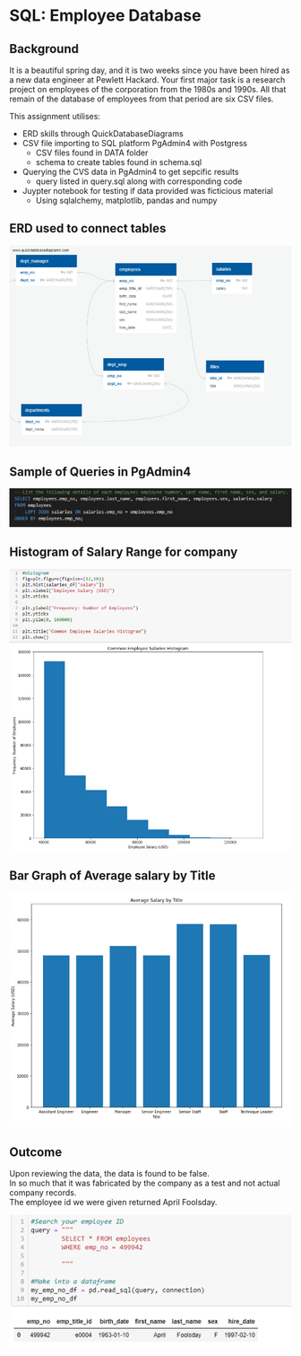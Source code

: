 # SQL: Employee Database

## Background

It is a beautiful spring day, and it is two weeks since you have been hired as a new data engineer at Pewlett Hackard. Your first major task is a research project on employees of the corporation from the 1980s and 1990s. All that remain of the database of employees from that period are six CSV files.

This assignment utilises: 
 * ERD skills through QuickDatabaseDiagrams
 * CSV file importing to SQL platform PgAdmin4 with Postgress
    * CSV files found in DATA folder
    * schema to create tables found in schema.sql
 * Querying the CVS data in PgAdmin4 to get sepcific results
    * query listed in query.sql along with corresponding code
 * Juypter notebook for testing if data provided was ficticious material 
    * Using sqlalchemy, matplotlib, pandas and numpy

## ERD used to connect tables

![ERD](EmployeeSQL/Images/QuickDBD-export.png)

## Sample of Queries in PgAdmin4

![SQL code](EmployeeSQL/Images/sql_code.png)


## Histogram of Salary Range for company

![Histogram](EmployeeSQL/Images/histogram.png)

## Bar Graph of Average salary by Title

![Avg Salary by Title](EmployeeSQL/Images/avg_salary.png)

## Outcome
Upon reviewing the data, the data is found to be false. 
<br>
In so much that it was fabricated by the company as a test and not actual company records.
<br>
The employee id we were given returned April Foolsday.

![my_id](EmployeeSQL/Images/my_id.png)



